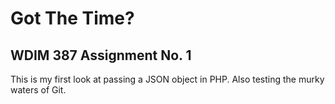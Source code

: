 # Got The Time? #

## WDIM 387 Assignment No. 1 ##

This is my first look at passing a JSON object in PHP. Also testing the murky waters of Git.
